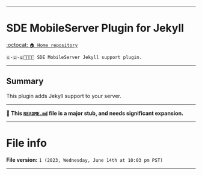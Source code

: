 
***

# SDE MobileServer Plugin for Jekyll

[:octocat: `🏠️ Home repository`](https://github.com/seanpm2001/SDE_MobileServer/)

`🇸-🇩-🇪📱️🌐️💾️🔌️ SDE MobileServer Jekyll support plugin.`

***

## Summary

This plugin adds Jekyll support to your server.

***

**🌱️ This [`README.md`](/README.md) file is a major stub, and needs significant expansion.**

***

# File info

**File version:** `1 (2023, Wednesday, June 14th at 10:03 pm PST)`

***
